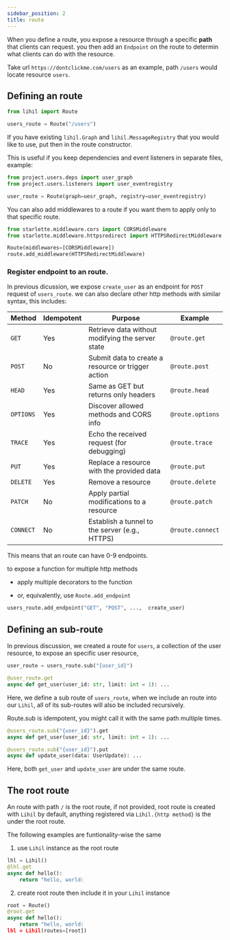 ```yaml
---
sidebar_position: 2
title: route
---
```


When you define a route, you expose a resource through a specific **path** that clients can request. you then add an `Endpoint` on the route to determin what clients can do with the resource.

Take url `https://dontclickme.com/users` as an example, path `/users` would locate resource `users`.

## Defining an route

```python
from lihil import Route

users_route = Route("/users")
```

If you have existing `lihil.Graph` and `lihil.MessageRegistry` that you would like to use, put then in the route constructor.

This is useful if you keep dependencies and event listeners in separate files, example:

```python
from project.users.deps import user_graph
from project.users.listeners import user_eventregistry

user_route = Route(graph=uesr_graph, registry=user_eventregistry)
```

You can also add middlewares to a route if you want them to apply only to that specific route.

```python
from starlette.middleware.cors import CORSMiddleware
from starlette.middleware.httpsredirect import HTTPSRedirectMiddleware

Route(middlewares=[CORSMiddleware])
route.add_middleware(HTTPSRedirectMiddleware)
```

### Register endpoint to an route.

In previous dicussion, we expose `create_user` as an endpoint for `POST` request of `users_route`.
we can also declare other http methods with similar syntax, this includes:

| Method   | Idempotent | Purpose                                           | Example                                  |
|----------|------------|---------------------------------------------------|------------------------------------------|
| `GET`    | Yes        | Retrieve data without modifying the server state | `@route.get`                             |
| `POST`   | No         | Submit data to create a resource or trigger action| `@route.post`                            |
| `HEAD`   | Yes        | Same as GET but returns only headers              | `@route.head`                            |
| `OPTIONS`| Yes        | Discover allowed methods and CORS info            | `@route.options`                         |
| `TRACE`  | Yes        | Echo the received request (for debugging)         | `@route.trace`                           |
| `PUT`    | Yes        | Replace a resource with the provided data         | `@route.put`                             |
| `DELETE` | Yes        | Remove a resource                                 | `@route.delete`                          |
| `PATCH`  | No         | Apply partial modifications to a resource         | `@route.patch`                           |
| `CONNECT`| No         | Establish a tunnel to the server (e.g., HTTPS)    | `@route.connect`     

This means that an route can have 0-9 endpoints.

to expose a function for multiple http methods

- apply multiple decorators to the function

- or, equivalently, use `Route.add_endpoint`

```python
users_route.add_endpoint("GET", "POST", ...,  create_user)
```

## Defining an sub-route

In previous discussion, we created a route for `users`, a collection of the user resource,
to expose an specific user resource,

```python
user_route = users_route.sub("{user_id}")

@user_route.get
async def get_user(user_id: str, limit: int = 1): ...
```

Here,
we define a sub route of `users_route`, when we include an route into our `Lihil`, all of its sub-routes will also be included recursively.

Route.sub is idempotent, you might call it with the same path multiple times.

```python
@users_route.sub("{user_id}").get
async def get_user(user_id: str, limit: int = 1): ...

@users_route.sub("{user_id}").put
async def update_user(data: UserUpdate): ...
```

Here, both `get_user` and `update_user` are under the same route.

## The root route

An route with path `/` is the root route, if not provided, root route is created with `Lihil` by default, anything registered via `Lihil.{http method}` is the under the root route.


The following examples are funtionality-wise the same

1. use `Lihil` instance as the root route

```python
lhl = Lihil()
@lhl.get
async def hello():
    return "hello, world:
```


2. create root route then include it in your `Lihil` instance

```python
root = Route()
@root.get
async def hello():
    return "hello, world:
lhl = Lihil(routes=[root])
```